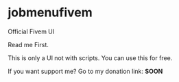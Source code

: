 # jobmenufivem
Official Fivem UI

Read me First.


This is only a UI not with scripts.
You can use this for free.

If you want support me?
Go to my donation link:
**SOON**
